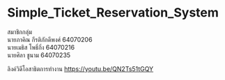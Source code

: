# Simple_Ticket_Reservation_System

สมาชิกกลุ่ม</br>
  นายภาคิณ กีรติภักดีพงศ์ 64070206<br>
  นายเมธิส โพธิ์กิ่ง 64070216<br>
  นายศิลา ชูนาม 64070235<br>
  
ลิงค์วิดีโอสาธิตการทำงาน
https://youtu.be/QN2Ts51tGQY
